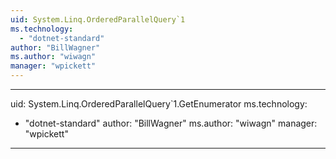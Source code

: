 ```yaml
---
uid: System.Linq.OrderedParallelQuery`1
ms.technology: 
  - "dotnet-standard"
author: "BillWagner"
ms.author: "wiwagn"
manager: "wpickett"
---
```


---
uid: System.Linq.OrderedParallelQuery`1.GetEnumerator
ms.technology: 
  - "dotnet-standard"
author: "BillWagner"
ms.author: "wiwagn"
manager: "wpickett"
---
